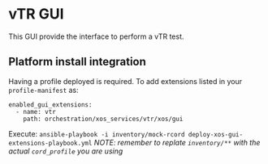 # vTR GUI

This GUI provide the interface to perform a vTR test.

## Platform install integration

Having a profile deployed is required. To add extensions listed in your `profile-manifest` as:

```
enabled_gui_extensions:
  - name: vtr
    path: orchestration/xos_services/vtr/xos/gui
```

Execute: `ansible-playbook -i inventory/mock-rcord deploy-xos-gui-extensions-playbook.yml`
_NOTE: remember to replate `inventory/**` with the actual `cord_profile` you are using_ 